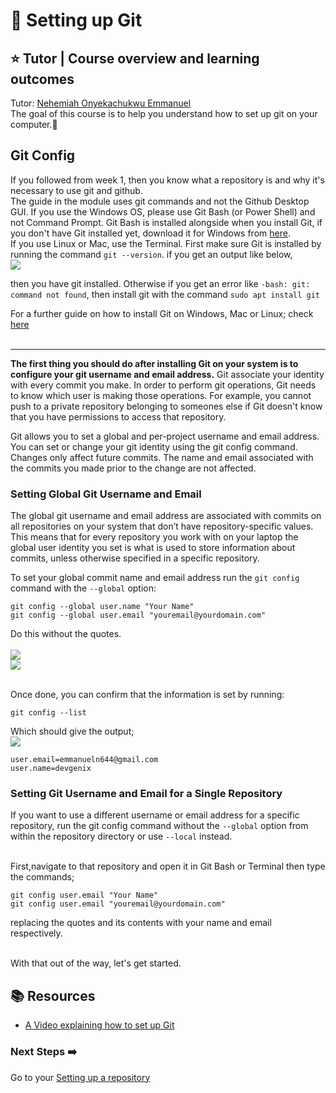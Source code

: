 # :flags: Setting up Git

## :star: Tutor | Course overview and learning outcomes 

Tutor: [Nehemiah Onyekachukwu Emmanuel](https://github.com/devgenix)<br>
The goal of this course is to help you understand how to set up git on your computer.🚀

## Git Config
If you followed from week 1, then you know what a repository is and why it's necessary to use git and github. <br>
The guide in the module uses git commands and not the Github Desktop GUI. If you use the Windows OS, please use Git Bash (or Power Shell) and not Command Prompt. Git Bash is installed alongside when you install Git, if you don't have Git installed yet, download it for Windows from [here](https://git-scm.com/download/win). <br>
If you use Linux or Mac, use the Terminal. First make sure Git is installed by running the command ```git --version```. if you get an output like below, <br>
<img src="https://github.com/devgenix/Photo-Backup/blob/main/Build%20Bootcamp/git%20version.png?raw=true"><br>

then you have git installed. Otherwise if you get an error like ```-bash: git: command not found```, then install git with the command ```sudo apt install git```<br>

For a further guide on how to install Git on Windows, Mac or Linux; check [here](https://www.linode.com/docs/guides/how-to-install-git-on-linux-mac-and-windows/)<br><br>
<hr>

**The first thing you should do after installing Git on your system is to configure your git username and email address.** Git associate your identity with every commit you make. In order to perform git operations, Git needs to know which user is making those operations. For example, you cannot push to a private repository belonging to someones else if Git doesn't know that you have permissions to access that repository. 

Git allows you to set a global and per-project username and email address. You can set or change your git identity using the git config command. Changes only affect future commits. The name and email associated with the commits you made prior to the change are not affected. <br>

### Setting Global Git Username and Email
The global git username and email address are associated with commits on all repositories on your system that don’t have repository-specific values. This means that for every repository you work with on your laptop the global user identity you set is what is used to store information about commits, unless otherwise specified in a specific repository.<br>

To set your global commit name and email address run the ```git config``` command with the ```--global``` option:<br>
```
git config --global user.name "Your Name"
git config --global user.email "youremail@yourdomain.com"
```

Do this without the quotes.<br><br>
<img src="https://github.com/devgenix/Photo-Backup/blob/main/Build%20Bootcamp/git%20config%20name.png?raw=true" /><br>
<img src="https://github.com/devgenix/Photo-Backup/blob/main/Build%20Bootcamp/git%20config%20email.png?raw=true" /><br><br>

Once done, you can confirm that the information is set by running:
```
git config --list
```

Which should give the output;<br>
<img src="https://github.com/devgenix/Photo-Backup/blob/main/Build%20Bootcamp/git%20config%20list.png?raw=true" />
```
user.email=emmanueln644@gmail.com
user.name=devgenix
```

### Setting Git Username and Email for a Single Repository
If you want to use a different username or email address for a specific repository, run the git config command without the ```--global``` option from within the repository directory or use ```--local``` instead.<br><br>

First,navigate to that repository and open it in Git Bash or Terminal then type the commands; <br>
```
git config user.email "Your Name"
git config user.email "youremail@yourdomain.com"
```

replacing the quotes and its contents with your name and email respectively.<br><br>

With that out of the way, let's get started.

## 📚  Resources 
* [A Video explaining how to set up Git](https://www.youtube.com/watch?v=jUlT-zQ-mbk) 

### Next Steps :arrow_right:
Go to your [Setting up a repository](./2_Setting_up_a_Repository.md)<br>
